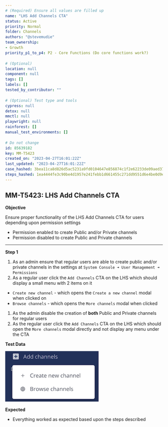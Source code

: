 ```yaml
---
# (Required) Ensure all values are filled up
name: "LHS Add Channels CTA"
status: Active
priority: Normal
folder: Channels
authors: "@stevemudie"
team_ownership: 
- Growth
priority_p1_to_p4: P2 - Core Functions (Do core functions work?)

# (Optional)
location: null
component: null
tags: []
labels: []
tested_by_contributor: ""

# (Optional) Test type and tools
cypress: null
detox: null
mmctl: null
playwright: null
rainforest: []
manual_test_environments: []

# Do not change
id: 85639182
key: MM-T5423
created_on: "2023-04-27T16:01:22Z"
last_updated: "2023-04-27T16:01:22Z"
case_hashed: 3bea11ca8d826d5ac5231a9fd0104647e856874c1f2e62233de09aed3797d00bd76d12240f003a080cd7f2d07a0f7ce4
steps_hashed: 1ea4444fe3c90be4d1957e241febb1d661455c271dd9551d6e4be0d9e75e66d248db0ef83c1ceb2c5771e9aa9accc7ef
---
```


<!-- (Auto-generated) Based on frontmatter's "key" and "name" -->

## MM-T5423: LHS Add Channels CTA

**Objective**

Ensure proper functionality of the LHS Add Channels CTA for users depending upon permission settings

- Permission enabled to create Public and/or Private channels
- Permission disabled to create Public and Private channels

---

**Step 1**

1. As an admin ensure that regular users are able to create public and/or private channels in the settings at `System Console ➜ User Management ➜ Permissions`
2. As a regular user click the `Add Channels` CTA on the LHS which should display a small menu with 2 items on it

- `Create new channel` - which opens the `Create a new channel` modal when clicked on
- `Browse channels` - which opens the `More channels` modal when clicked

1. As the admin disable the creation of **both** Public and Private channels for regular users
2. As the regular user click the `Add Channels` CTA on the LHS which should open the `More channels` modal directly and not display any menu under the CTA

**Test Data**

![](https://raw.githubusercontent.com/mattermost/mattermost-test-management/main/data/asset/add_channels_cta.png)

**Expected**

- Everything worked as expected based upon the steps described
